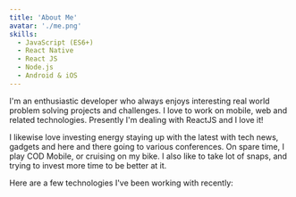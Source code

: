 ```yaml
---
title: 'About Me'
avatar: './me.png'
skills:
  - JavaScript (ES6+)
  - React Native
  - React JS
  - Node.js
  - Android & iOS
---
```


I'm an enthusiastic developer who always enjoys interesting real world problem solving projects and challenges. I love to work on mobile, web and related technologies. Presently I'm dealing with ReactJS and I love it!

I likewise love investing energy staying up with the latest with tech news, gadgets and here and there going to various conferences. On spare time, I play COD Mobile, or cruising on my bike. I also like to take lot of snaps, and trying to invest more time to be better at it.

Here are a few technologies I've been working with recently:
